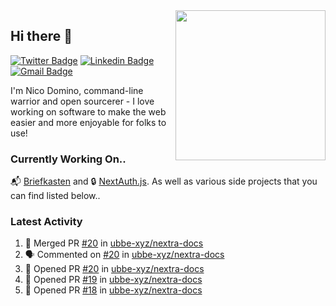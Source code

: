<img align="right" src="https://user-images.githubusercontent.com/7415984/172472491-91b16eac-fa22-4ecf-92df-d687139fd1f9.gif" width="240" />

## Hi there 👋

[![Twitter Badge](https://img.shields.io/badge/-@ndom91-1ca0f1?style=flat-square&labelColor=1ca0f1&logo=twitter&logoColor=white&link=https://twitter.com/ndom91)](https://twitter.com/ndom91) [![Linkedin Badge](https://img.shields.io/badge/-ndom91-blue?style=flat-square&logo=Linkedin&logoColor=white&link=https://www.linkedin.com/in/ndom91/)](https://www.linkedin.com/in/ndom91/) [![Gmail Badge](https://img.shields.io/badge/-yo@ndo.dev-c14438?style=flat-square&logo=mail.ru&logoColor=white&link=mailto:yo@ndo.dev)](mailto:yo@ndo.dev)

I'm Nico Domino, command-line warrior and open sourcerer - I love working on software to make the web easier and more enjoyable for folks to use! 

### Currently Working On..

📬 [Briefkasten](https://briefkastenhq.com) and 🔒 [NextAuth.js](https://github.com/nextauthjs/next-auth). As well as various side projects that you can find listed below..

<!--START_SECTION_PROFILE_VIEWS:readme-info-->
<!--END_SECTION_PROFILE_VIEWS:readme-info-->

<!--START_SECTION_DAILY_COMMIT:readme-info-->
<!--END_SECTION_DAILY_COMMIT:readme-info-->

<!--START_SECTION_WEEKLY_COMMIT:readme-info-->
<!--END_SECTION_WEEKLY_COMMIT:readme-info-->

### Latest Activity

<!--START_SECTION:activity-->
1. 🎉 Merged PR [#20](https://github.com/ubbe-xyz/nextra-docs/pull/20) in [ubbe-xyz/nextra-docs](https://github.com/ubbe-xyz/nextra-docs)
2. 🗣 Commented on [#20](https://github.com/ubbe-xyz/nextra-docs/pull/20#issuecomment-1904722099) in [ubbe-xyz/nextra-docs](https://github.com/ubbe-xyz/nextra-docs)
3. 💪 Opened PR [#20](https://github.com/ubbe-xyz/nextra-docs/pull/20) in [ubbe-xyz/nextra-docs](https://github.com/ubbe-xyz/nextra-docs)
4. 💪 Opened PR [#19](https://github.com/ubbe-xyz/nextra-docs/pull/19) in [ubbe-xyz/nextra-docs](https://github.com/ubbe-xyz/nextra-docs)
5. 💪 Opened PR [#18](https://github.com/ubbe-xyz/nextra-docs/pull/18) in [ubbe-xyz/nextra-docs](https://github.com/ubbe-xyz/nextra-docs)
<!--END_SECTION:activity-->
